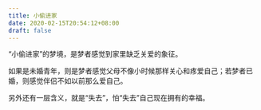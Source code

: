 ```yaml
---
title: 小偷进家
date: 2020-02-15T20:54:12+08:00
draft: false
---
```


“小偷进家”的梦境，是梦者感觉到家里缺乏关爱的象征。

如果是未婚青年，则是梦者感觉父母不像小时候那样关心和疼爱自己；若梦者已婚，则感觉伴侣不如以前那么爱自己。

另外还有一层含义，就是“失去”，怕“失去”自己现在拥有的幸福。

